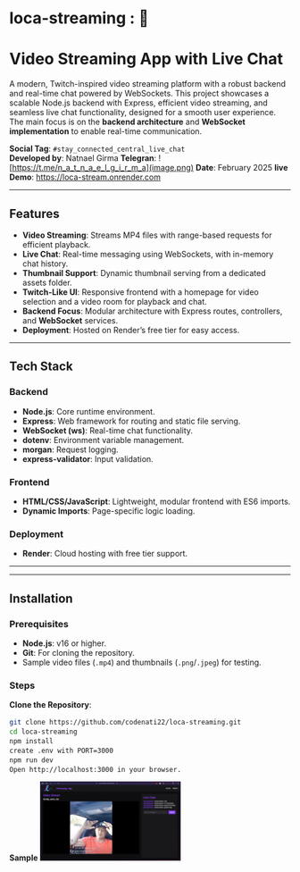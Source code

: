 # loca-streaming : 🎉

# Video Streaming App with Live Chat

A modern, Twitch-inspired video streaming platform with a robust backend and real-time chat powered by WebSockets. This project showcases a scalable Node.js backend with Express, efficient video streaming, and seamless live chat functionality, designed for a smooth user experience. The main focus is on the **backend architecture** and **WebSocket implementation** to enable real-time communication.

**Social Tag**: `#stay_connected_central_live_chat`  
**Developed by**: Natnael Girma
**Telegran**: ![https://t.me/n_a_t_n_a_e_l_g_i_r_m_a](image.png)
**Date**: February 2025
**live Demo**: https://loca-stream.onrender.com

---

## Features

- **Video Streaming**: Streams MP4 files with range-based requests for efficient playback.
- **Live Chat**: Real-time messaging using WebSockets, with in-memory chat history.
- **Thumbnail Support**: Dynamic thumbnail serving from a dedicated assets folder.
- **Twitch-Like UI**: Responsive frontend with a homepage for video selection and a video room for playback and chat.
- **Backend Focus**: Modular architecture with Express routes, controllers, and **WebSocket** services.
- **Deployment**: Hosted on Render’s free tier for easy access.

---

## Tech Stack

### Backend

- **Node.js**: Core runtime environment.
- **Express**: Web framework for routing and static file serving.
- **WebSocket (ws)**: Real-time chat functionality.
- **dotenv**: Environment variable management.
- **morgan**: Request logging.
- **express-validator**: Input validation.

### Frontend

- **HTML/CSS/JavaScript**: Lightweight, modular frontend with ES6 imports.
- **Dynamic Imports**: Page-specific logic loading.

### Deployment

- **Render**: Cloud hosting with free tier support.

---

---

## Installation

### Prerequisites

- **Node.js**: v16 or higher.
- **Git**: For cloning the repository.
- Sample video files (`.mp4`) and thumbnails (`.png`/`.jpeg`) for testing.

### Steps

**Clone the Repository**:

```bash
git clone https://github.com/codenati22/loca-streaming.git
cd loca-streaming
npm install
create .env with PORT=3000
npm run dev
Open http://localhost:3000 in your browser.


```

**Sample**
<img src="public\assets\image\screenshot.png" width="50%" height="auto">
